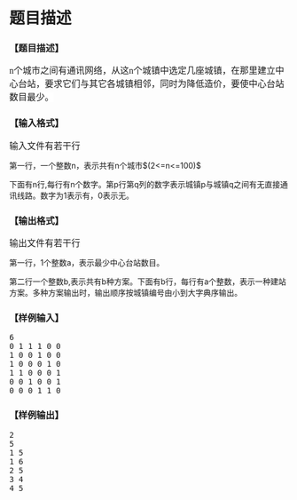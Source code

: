 # 题目描述


<h3>
<b>【题目描述】</b> 
</h3>
<p>
<span style="font-family:serif;font-size:16px;font-weight:normal;background-color:white;">n个城市之间有通讯网络，从这n个城镇中选定几座城镇，在那里建立中心台站，要求它们与其它各城镇相邻，同时为降低造价，要使中心台站数目最少。</span> 
</p>
<h3>
【输入格式】
</h3>
<p>
<span style="color:inherit;font-size:16px;font-weight:normal;font-family:inherit;background-color:white;">输入文件有若干行</span> 
</p>
<p>
<span style="color:inherit;font-family:inherit;">第一行，一个整数n，表示共有n个城市$(2&lt;=n&lt;=100)$</span> 
</p>
<p>
下面有n行,每行有n个数字。第p行第q列的数字表示城镇p与城镇q之间有无直接通讯线路。数字为1表示有，0表示无。
</p>
<h3>
【输出格式】
</h3>
<p>
<span style="font-family:serif;font-size:16px;font-weight:normal;background-color:white;">输出文件有若干行</span> 
</p>
<p>
第一行，1个整数a，表示最少中心台站数目。
</p>
<p>
第二行一个整数b,表示共有b种方案。下面有b行，每行有a个整数，表示一种建站方案。多种方案输出时，输出顺序按城镇编号由小到大字典序输出。
</p>
<h3>
【样例输入】
</h3>
<pre>6
0 1 1 1 0 0
1 0 0 1 0 0
1 0 0 0 1 0
1 1 0 0 0 1
0 0 1 0 0 1
0 0 0 1 1 0
</pre>
<h3>
【样例输出】
</h3>
<pre>2
5
1 5
1 6
2 5
3 4
4 5
</pre>
